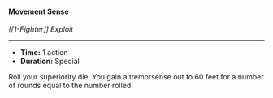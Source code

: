 #### Movement Sense
*[[1-Fighter]] Exploit*
___
- **Time:** 1 action
- **Duration:** Special

Roll your superiority die. You gain a tremorsense out to 60 feet for a number of rounds equal to the number rolled.